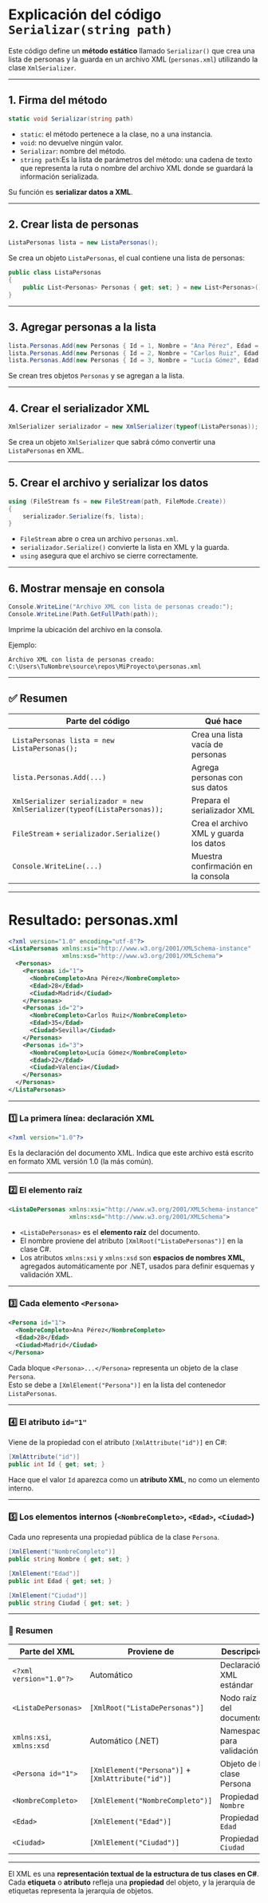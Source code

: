 # Explicación del código `Serializar(string path)`

Este código define un **método estático** llamado `Serializar()` que crea una lista de personas y la guarda en un archivo XML (`personas.xml`) utilizando la clase `XmlSerializer`.

---

## 1. Firma del método

```csharp
static void Serializar(string path)
```

- `static`: el método pertenece a la clase, no a una instancia.  
- `void`: no devuelve ningún valor.  
- `Serializar`: nombre del método.
- `string path`:Es la lista de parámetros del método: una cadena de texto que representa la ruta o nombre del archivo XML donde se guardará la información serializada.

Su función es **serializar datos a XML**.

---

## 2. Crear lista de personas

```csharp
ListaPersonas lista = new ListaPersonas();
```

Se crea un objeto `ListaPersonas`, el cual contiene una lista de personas:

```csharp
public class ListaPersonas
{
    public List<Personas> Personas { get; set; } = new List<Personas>();
}
```

---

## 3. Agregar personas a la lista

```csharp
lista.Personas.Add(new Personas { Id = 1, Nombre = "Ana Pérez", Edad = 28, Ciudad = "Madrid" });
lista.Personas.Add(new Personas { Id = 2, Nombre = "Carlos Ruiz", Edad = 35, Ciudad = "Sevilla" });
lista.Personas.Add(new Personas { Id = 3, Nombre = "Lucía Gómez", Edad = 22, Ciudad = "Valencia" });
```

Se crean tres objetos `Personas` y se agregan a la lista.

---

## 4. Crear el serializador XML

```csharp
XmlSerializer serializador = new XmlSerializer(typeof(ListaPersonas));
```

Se crea un objeto `XmlSerializer` que sabrá cómo convertir una `ListaPersonas` en XML.

---

## 5. Crear el archivo y serializar los datos

```csharp
using (FileStream fs = new FileStream(path, FileMode.Create))
{
    serializador.Serialize(fs, lista);
}
```

- `FileStream` abre o crea un archivo `personas.xml`.  
- `serializador.Serialize()` convierte la lista en XML y la guarda.  
- `using` asegura que el archivo se cierre correctamente.

---

## 6. Mostrar mensaje en consola

```csharp
Console.WriteLine("Archivo XML con lista de personas creado:");
Console.WriteLine(Path.GetFullPath(path));
```

Imprime la ubicación del archivo en la consola.

Ejemplo:
```
Archivo XML con lista de personas creado:
C:\Users\TuNombre\source\repos\MiProyecto\personas.xml
```
---

## ✅ Resumen

| Parte del código | Qué hace |
|------------------|-----------|
| `ListaPersonas lista = new ListaPersonas();` | Crea una lista vacía de personas |
| `lista.Personas.Add(...)` | Agrega personas con sus datos |
| `XmlSerializer serializador = new XmlSerializer(typeof(ListaPersonas));` | Prepara el serializador XML |
| `FileStream` + `serializador.Serialize()` | Crea el archivo XML y guarda los datos |
| `Console.WriteLine(...)` | Muestra confirmación en la consola |

---


# Resultado: personas.xml

```xml
<?xml version="1.0" encoding="utf-8"?>
<ListaPersonas xmlns:xsi="http://www.w3.org/2001/XMLSchema-instance"
               xmlns:xsd="http://www.w3.org/2001/XMLSchema">
  <Personas>
    <Personas id="1">
      <NombreCompleto>Ana Pérez</NombreCompleto>
      <Edad>28</Edad>
      <Ciudad>Madrid</Ciudad>
    </Personas>
    <Personas id="2">
      <NombreCompleto>Carlos Ruiz</NombreCompleto>
      <Edad>35</Edad>
      <Ciudad>Sevilla</Ciudad>
    </Personas>
    <Personas id="3">
      <NombreCompleto>Lucía Gómez</NombreCompleto>
      <Edad>22</Edad>
      <Ciudad>Valencia</Ciudad>
    </Personas>
  </Personas>
</ListaPersonas>
```

---



### 1️⃣ La primera línea: declaración XML

```xml
<?xml version="1.0"?>
```
Es la declaración del documento XML. Indica que este archivo está escrito en formato XML versión 1.0 (la más común).

---

### 2️⃣ El elemento raíz

```xml
<ListaDePersonas xmlns:xsi="http://www.w3.org/2001/XMLSchema-instance"
                 xmlns:xsd="http://www.w3.org/2001/XMLSchema">
```
- `<ListaDePersonas>` es el **elemento raíz** del documento.
- El nombre proviene del atributo `[XmlRoot("ListaDePersonas")]` en la clase C#.
- Los atributos `xmlns:xsi` y `xmlns:xsd` son **espacios de nombres XML**, agregados automáticamente por .NET, usados para definir esquemas y validación XML.

---

### 3️⃣ Cada elemento `<Persona>`

```xml
<Persona id="1">
  <NombreCompleto>Ana Pérez</NombreCompleto>
  <Edad>28</Edad>
  <Ciudad>Madrid</Ciudad>
</Persona>
```
Cada bloque `<Persona>...</Persona>` representa un objeto de la clase `Persona`.  
Esto se debe a `[XmlElement("Persona")]` en la lista del contenedor `ListaPersonas`.

---

### 4️⃣ El atributo `id="1"`

Viene de la propiedad con el atributo `[XmlAttribute("id")]` en C#:

```csharp
[XmlAttribute("id")]
public int Id { get; set; }
```
Hace que el valor `Id` aparezca como un **atributo XML**, no como un elemento interno.

---

### 5️⃣ Los elementos internos (`<NombreCompleto>`, `<Edad>`, `<Ciudad>`)

Cada uno representa una propiedad pública de la clase `Persona`.

```csharp
[XmlElement("NombreCompleto")]
public string Nombre { get; set; }

[XmlElement("Edad")]
public int Edad { get; set; }

[XmlElement("Ciudad")]
public string Ciudad { get; set; }
```

---

### 📘 Resumen

| Parte del XML | Proviene de | Descripción |
|----------------|-------------|-------------|
| `<?xml version="1.0"?>` | Automático | Declaración XML estándar |
| `<ListaDePersonas>` | `[XmlRoot("ListaDePersonas")]` | Nodo raíz del documento |
| `xmlns:xsi`, `xmlns:xsd` | Automático (.NET) | Namespaces para validación |
| `<Persona id="1">` | `[XmlElement("Persona")]` + `[XmlAttribute("id")]` | Objeto de la clase Persona |
| `<NombreCompleto>` | `[XmlElement("NombreCompleto")]` | Propiedad `Nombre` |
| `<Edad>` | `[XmlElement("Edad")]` | Propiedad `Edad` |
| `<Ciudad>` | `[XmlElement("Ciudad")]` | Propiedad `Ciudad` |

---



El XML es una **representación textual de la estructura de tus clases en C#**.  
Cada **etiqueta** o **atributo** refleja una **propiedad** del objeto, y la jerarquía de etiquetas representa la jerarquía de objetos.

